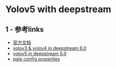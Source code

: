 # Yolov5 with deepstream 
## 1 - 参考links
+ [官方文档](https://docs.nvidia.com/metropolis/deepstream/dev-guide/text/DS_using_custom_model.html)
+ [yolov3 & yolov4 in deepstream 6.0](https://segmentfault.com/a/1190000041021529)
+ [yolov5 in deepstream 5.0](https://blog.csdn.net/zong596568821xp/article/details/109444343)
+ [pgie config properties](https://docs.nvidia.com/metropolis/deepstream/dev-guide/text/DS_plugin_gst-nvinfer.html#gst-properties)

